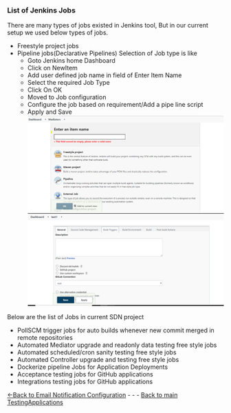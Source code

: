 ### List of Jenkins Jobs 
There are many types of jobs existed in Jenkins  tool, But in our current setup we used below types of jobs.
* Freestyle project jobs
* Pipeline jobs(Declarative Pipelines)
Selection of Job type is like
    *   Goto Jenkins home Dashboard
    *   Click on NewItem
    *   Add user defined job name in field of Enter Item Name
    *   Select the required Job Type
    *   Click On OK 
    *   Moved to Job configuration
    *   Configure the job based on requirement/Add a pipe line script
    *   Apply and Save
![Example select job type](./Images/SelectJobType.PNG)
![Example job](./Images/Configurefreestylejob.PNG)

Below are the list of Jobs in current SDN project

- PollSCM trigger jobs for auto builds whenever new commit merged in remote repositories
- Automated Mediator upgrade and readonly data testing free style jobs
- Automated scheduled/cron sanity testing free style jobs
- Automated Controller upgrade and testing free style jobs
- Dockerize pipeline Jobs for Application Deployments
- Acceptance testing jobs for GitHub applications 
- Integrations testing jobs for GitHub applications

[<-Back to Email Notification Configuration](./EmailNotificationConfiguration.md) - - - [Back to main TestingApplications](../../../TestingApplications.md)
